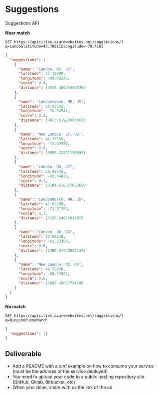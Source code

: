 # Suggestions
Suggestions API

**Near match**

    GET https://apicities.azurewebsites.net/suggestions/?q=Londo&latitude=43.70011&longitude=-79.4163

```json
{
  "suggestions": [
    {
      "name": "London, KY, US",
      "latitude": 37.12898,
      "longitude": -84.08326,
      "score": 0.9,
      "distance": 14815.380264463305
    },
    {
      "name": "Londontowne, MD, US",
      "latitude": 38.93345,
      "longitude": -76.54941,
      "score": 0.9,
      "distance": 14873.619289034832
    },
    {
      "name": "New London, CT, US",
      "latitude": 41.35565,
      "longitude": -72.09952,
      "score": 0.8,
      "distance": 15050.322611309091
    },
    {
      "name": "London, OH, US",
      "latitude": 39.88645,
      "longitude": -83.44825,
      "score": 0.7,
      "distance": 15104.610267039658
    },
    {
      "name": "Londonderry, NH, US",
      "latitude": 42.86509,
      "longitude": -71.37395,
      "score": 0.7,
      "distance": 15199.24970819075
    },
    {
      "name": "London, 08, CA",
      "latitude": 42.98339,
      "longitude": -81.23304,
      "score": 0.6,
      "distance": 15400.817028226478
    },
    {
      "name": "New London, WI, US",
      "latitude": 44.39276,
      "longitude": -88.73983,
      "score": 0.6,
      "distance": 15687.49897734706
    }
  ]
}
```

**No match**

    GET https://apicities.azurewebsites.net/suggestions/?q=NingunoPuemeMarch

```json
{
  "suggestions": []
}
```

## Deliverable
- Add a README with a *curl* example on how to consume your service (must be the address of the service deployed)
- You need to upload your code to a public hosting repository site (GitHub, Gitlab, Bitbucket, etc)
- When your done, share with us the link of the us
